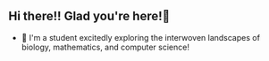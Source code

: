## Hi there!! Glad you're here!👋

<!--
**Sabdha07/Sabdha07** is a ✨ _special_ ✨ repository because its `README.md` (this file) appears on your GitHub profile.


Here are some ideas to get you started:
-->

- 🌱 I'm a student excitedly exploring the interwoven landscapes of biology, mathematics, and computer science! 

